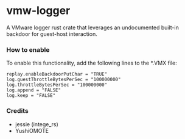 # vmw-logger
A VMware logger rust crate that leverages an undocumented built-in backdoor for guest-host interaction.

### How to enable
To enable this functionality, add the following lines to the *.VMX file:
```
replay.enableBackdoorPutChar = "TRUE"
log.guestThrottleBytesPerSec = "100000000"
log.throttleBytesPerSec = "100000000"
log.append = "FALSE"
log.keep = "FALSE"
```

### Credits
- jessie (intege_rs)
- YushiOMOTE
